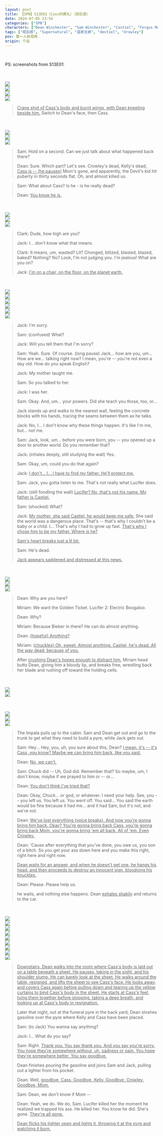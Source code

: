 ```yaml
---
layout: post
title: 【SPN】S13E01（Cass的葬礼）（观后感）
date: 2024-07-05 23:54
categories: ["SPN"]
characters: ["Dean Winchester", "Sam Winchester", "Castiel", "Fergus MacLeod/Crowley", "Jack Kline"]
tags: ["观后感", "Supernatural", "温家兄弟", "destiel", "drowley"]
pov: 第一人称视角
origin: 个站
---
```


<br>

PS: screenshots from S13E01:

<br><br>
![](https://raw.githubusercontent.com/junesirius/junesirius.github.io/master/assets/images/SPN/S13/2024-07-05-SPN-1301-1.jpg)
<br>
![](https://raw.githubusercontent.com/junesirius/junesirius.github.io/master/assets/images/SPN/S13/2024-07-07-SPN-1303-1.jpg)
<br>
![](https://raw.githubusercontent.com/junesirius/junesirius.github.io/master/assets/images/SPN/S13/2024-07-05-SPN-1301-2.jpg)
<br>
![](https://raw.githubusercontent.com/junesirius/junesirius.github.io/master/assets/images/SPN/S13/2024-07-05-SPN-1301-3.jpg)
<br>

> <u>Crane shot of Cass's body and burnt wings, with Dean kneeling beside him.</u> Switch to Dean's face, then Cass.

<br><br>
![](https://raw.githubusercontent.com/junesirius/junesirius.github.io/master/assets/images/SPN/S13/2024-07-05-SPN-1301-4.jpg)
<br>
![](https://raw.githubusercontent.com/junesirius/junesirius.github.io/master/assets/images/SPN/S13/2024-07-05-SPN-1301-5.jpg)
<br>
![](https://raw.githubusercontent.com/junesirius/junesirius.github.io/master/assets/images/SPN/S13/2024-07-05-SPN-1301-6.jpg)
<br>

> Sam: Hold on a second. Can we just talk about what happened back there?
>
> Dean: Sure. Which part? Let's see. Crowley's dead, Kelly's dead, <u>Cass is -- (he pauses)</u> Mom's gone, and apparently, the Devil's kid hit puberty in thirty seconds flat. Oh, and almost killed us.

> Sam: What about Cass? Is he - is he really dead?
>
> Dean: <u>You know he is.</u>

<br><br>
![](https://raw.githubusercontent.com/junesirius/junesirius.github.io/master/assets/images/SPN/S13/2024-07-05-SPN-1301-7.jpg)
<br>
![](https://raw.githubusercontent.com/junesirius/junesirius.github.io/master/assets/images/SPN/S13/2024-07-05-SPN-1301-9.jpg)
<br>
![](https://raw.githubusercontent.com/junesirius/junesirius.github.io/master/assets/images/SPN/S13/2024-07-05-SPN-1301-10.jpg)
<br>

> Clark: Dude, how high are you?
>
> Jack: I... don't know what that means.
>
> Clark: It means, um, wasted? Lit? Chonged, blitzed, blasted, blazed, baked? Nothing? No? Look, I'm not judging you. I'm jealous! What are you on?
>
> Jack: <u>I'm on a chair, on the floor, on the planet earth.</u>

<br><br>
![](https://raw.githubusercontent.com/junesirius/junesirius.github.io/master/assets/images/SPN/S13/2024-07-05-SPN-1301-11.jpg)
<br>
![](https://raw.githubusercontent.com/junesirius/junesirius.github.io/master/assets/images/SPN/S13/2024-07-05-SPN-1301-12.jpg)
<br>
![](https://raw.githubusercontent.com/junesirius/junesirius.github.io/master/assets/images/SPN/S13/2024-07-05-SPN-1301-13.jpg)
<br>
![](https://raw.githubusercontent.com/junesirius/junesirius.github.io/master/assets/images/SPN/S13/2024-07-05-SPN-1301-14.jpg)
<br>
![](https://raw.githubusercontent.com/junesirius/junesirius.github.io/master/assets/images/SPN/S13/2024-07-05-SPN-1301-15.jpg)
<br>
![](https://raw.githubusercontent.com/junesirius/junesirius.github.io/master/assets/images/SPN/S13/2024-07-05-SPN-1301-16.jpg)
<br>

> Jack: I'm sorry.
>
> Sam: (confused) What?
>
> Jack: Will you tell them that I'm sorry?
>
> Sam: Yeah. Sure. Of course. (long pause) Jack... how are you, um... How are we... talking right now? I mean, you're -- you're not even a day old. How do you speak English?
>
> Jack: My mother taught me.
>
> Sam: So you talked to her.
>
> Jack: I was her.
>
> Sam: Okay. And, um... your powers. Did she teach you those, too, or...
>
> Jack stands up and walks to the nearest wall, feeling the concrete blocks with his hands, tracing the seams between them as he talks.
>
> Jack: No, I... I don't know why these things happen. It's like I'm me, but... not me.
>
> Sam: Jack, look, um... before you were born, you -- you opened up a door to another world. Do you remember that?
>
> Jack: (inhales deeply, still studying the wall) Yes.
>
> Sam: Okay, um, could you do that again?
>
> Jack: <u>I don't... I... I have to find my father. He'll protect me.</u>
>
> Sam: Jack, you gotta listen to me. That's not really what Lucifer does.
>
> Jack: (still fondling the wall) <u>Lucifer? No, that's not his name. My father is Castiel.</u>
>
> Sam: (shocked) What?
>
> Jack: <u>My mother, she said Castiel, he would keep me safe.</u> She said the world was a dangerous place. That's -- that's why I couldn't be a baby or a child. I... That's why I had to grow up fast. <u>That's why I chose him to be my father. Where is he?</u>
>
> <u>Sam's heart breaks just a lil bit.</u>
>
> Sam: He's dead.
>
> <u>Jack appears saddened and distressed at this news.</u>

<br><br>
![](https://raw.githubusercontent.com/junesirius/junesirius.github.io/master/assets/images/SPN/S13/2024-07-05-SPN-1301-18.jpg)
<br>
![](https://raw.githubusercontent.com/junesirius/junesirius.github.io/master/assets/images/SPN/S13/2024-07-05-SPN-1301-19.jpg)
<br>
![](https://raw.githubusercontent.com/junesirius/junesirius.github.io/master/assets/images/SPN/S13/2024-07-05-SPN-1301-20.jpg)
<br>

> Dean: Why are you here?
>
> Miriam: We want the Golden Ticket. Lucifer 2: Electric Boogaloo.
>
> Dean: Why?
>
> Miriam: Because Bieber in there? He can do almost anything.
>
> Dean: <u>(hopeful) Anything?</u>
>
> Miriam: <u>(chuckles) Oh, sweet. Almost anything. Castiel, he's dead. All the way dead, because of you.</u>
>
> After <u>crushing Dean's hopes enough to distract him</u>, Miriam head butts Dean, giving him a bloody lip, and breaks free, wrestling back her blade and rushing off toward the holding cells.

<br><br>
![](https://raw.githubusercontent.com/junesirius/junesirius.github.io/master/assets/images/SPN/S13/2024-07-05-SPN-1301-17.jpg)
<br>
![](https://raw.githubusercontent.com/junesirius/junesirius.github.io/master/assets/images/SPN/S13/2024-07-05-SPN-1301-21.jpg)
<br>

<br><br>
![](https://raw.githubusercontent.com/junesirius/junesirius.github.io/master/assets/images/SPN/S13/2024-07-05-SPN-1301-22.jpg)
<br>
![](https://raw.githubusercontent.com/junesirius/junesirius.github.io/master/assets/images/SPN/S13/2024-07-05-SPN-1301-23.jpg)
<br>
![](https://raw.githubusercontent.com/junesirius/junesirius.github.io/master/assets/images/SPN/S13/2024-07-05-SPN-1301-8.jpg)
<br>

> The Impala pulls up to the cabin. Sam and Dean get out and go to the trunk to get what they need to build a pyre, while Jack gets out.
>
> Sam: Hey... Hey, you, uh, you sure about this, Dean? <u>I mean, it's -- it's Cass, you know? Maybe we can bring him back, like you said.</u>
>
> Dean: <u>No, we can't.</u>
>
> Sam: Chuck did -- Uh, God did. Remember that? So maybe, um, I don't know, maybe if we prayed to him or -- or...
>
> Dean: <u>You don't think I've tried that?</u>

> Dean: Okay, Chuck... or god, or whatever. I need your help. See, you -- you left us. You left us. You went off. You said... You said the earth would be fine because it had me... and it had Sam, but it's not, and we're not.
>
> Dean: <u>We've lost everything (voice breaks). And now you're gonna bring him back. Okay? You're gonna bring back Cass, you're gonna bring back Mom, you're gonna bring 'em all back. All of 'em. Even Crowley.</u>
>
> Dean: 'Cause after everything that you've done, you owe us, you son of a bitch. So you get your ass down here and you make this right, right here and right now.
>
> <u>Dean waits for an answer, and when he doesn't get one, he hangs his head, and then proceeds to destroy an innocent sign, bloodying his knuckles.</u>
>
> Dean: Please. Please help us.
>
> he waits, and nothing else happens. Dean <u>exhales shakily</u> and returns to the car.

<br><br>
![](https://raw.githubusercontent.com/junesirius/junesirius.github.io/master/assets/images/SPN/S13/2024-07-05-SPN-1301-24.jpg)
<br>
![](https://raw.githubusercontent.com/junesirius/junesirius.github.io/master/assets/images/SPN/S13/2024-07-05-SPN-1301-25.jpg)
<br>
![](https://raw.githubusercontent.com/junesirius/junesirius.github.io/master/assets/images/SPN/S13/2024-07-05-SPN-1301-26.jpg)
<br>
![](https://raw.githubusercontent.com/junesirius/junesirius.github.io/master/assets/images/SPN/S13/2024-07-05-SPN-1301-27.jpg)
<br>
![](https://raw.githubusercontent.com/junesirius/junesirius.github.io/master/assets/images/SPN/S13/2024-07-05-SPN-1301-28.jpg)
<br>
![](https://raw.githubusercontent.com/junesirius/junesirius.github.io/master/assets/images/SPN/S13/2024-07-05-SPN-1301-29.jpg)
<br>
![](https://raw.githubusercontent.com/junesirius/junesirius.github.io/master/assets/images/SPN/S13/2024-07-05-SPN-1301-30.jpg)
<br>
![](https://raw.githubusercontent.com/junesirius/junesirius.github.io/master/assets/images/SPN/S13/2024-07-05-SPN-1301-31.jpg)
<br>
![](https://raw.githubusercontent.com/junesirius/junesirius.github.io/master/assets/images/SPN/S13/2024-07-05-SPN-1301-32.jpg)
<br>

> <u>Downstairs, Dean walks into the room where Cass's body is laid out on a table beneath a sheet. He pauses, taking in the sight, and his shoulder slump. He can barely look at the sheet. He walks around the table, resigned, and lifts the sheet to see Cass's face. He looks away, and covers Cass again before pulling down and tearing up the yellow curtains to bind Cass's body in the sheet. He starts at Cass's feet, tying them together before stopping, taking a deep breath, and looking up at Cass's body in resignation.</u>
>
> Later that night, out at the funeral pyre in the back yard, Dean sloshes gasoline over the pyre where Kelly and Cass have been placed.
>
> Sam: (to Jack) You wanna say anything?
>
> Jack: I... What do you say?
>
> Sam: Right. <u>Thank you. You say thank you. And you say you're sorry. You hope they're somewhere without, uh, sadness or pain. You hope they're somewhere better. You say goodbye.</u>
>
> Dean finishes pouring the gasoline and joins Sam and Jack, pulling out a lighter from his pocket.
>
> Dean: Well, <u>goodbye, Cass. Goodbye, Kelly. Goodbye, Crowley. Goodbye, Mom.</u>
>
> Sam: Dean, we don't know if Mom --
>
> Dean: Yeah, we do. We do, Sam. Lucifer killed her the moment he realized we trapped his ass. He killed her. You know he did. She's gone. <u>They're all gone.</u>
>
> <u>Dean flicks his lighter open and lights it, throwing it at the pyre and watching it burn.</u>
